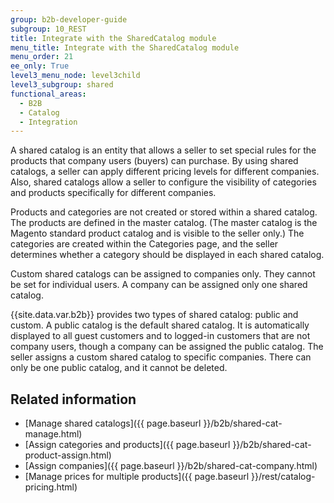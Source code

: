 ```yaml
---
group: b2b-developer-guide
subgroup: 10_REST
title: Integrate with the SharedCatalog module
menu_title: Integrate with the SharedCatalog module
menu_order: 21
ee_only: True
level3_menu_node: level3child
level3_subgroup: shared
functional_areas:
  - B2B
  - Catalog
  - Integration
---
```


A shared catalog is an entity that allows a seller to set special rules for the products that company users (buyers) can purchase. By using shared catalogs, a seller can apply different pricing levels for different companies. Also, shared catalogs allow a seller to configure the visibility of categories and products specifically for different companies.

Products and categories are not created or stored within a shared catalog. The products are defined in the master catalog. (The master catalog is the Magento standard product catalog and is visible to the seller only.) The categories are created within the Categories page, and the seller determines whether a category should be displayed in each shared catalog.

Custom shared catalogs can be assigned to companies only. They cannot be set for individual users. A company can be assigned only one shared catalog.

{{site.data.var.b2b}} provides two types of shared catalog: public and custom. A public catalog is the default shared catalog. It is automatically displayed to all guest customers and to logged-in customers that are not company users, though a company can be assigned the public catalog. The seller assigns a custom shared catalog to specific companies. There can only be one public catalog, and it cannot be deleted.

## Related information

* [Manage shared catalogs]({{ page.baseurl }}/b2b/shared-cat-manage.html)
* [Assign categories and products]({{ page.baseurl }}/b2b/shared-cat-product-assign.html)
* [Assign companies]({{ page.baseurl }}/b2b/shared-cat-company.html)
* [Manage prices for multiple products]({{ page.baseurl }}/rest/catalog-pricing.html)
